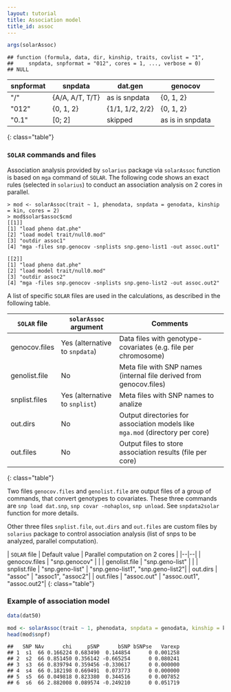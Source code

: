 ```yaml
---
layout: tutorial
title: Association model
title_id: assoc
---
```




  



~~~ r
args(solarAssoc)
~~~



~~~
## function (formula, data, dir, kinship, traits, covlist = "1", 
##     snpdata, snpformat = "012", cores = 1, ..., verbose = 0) 
## NULL
~~~

| snpformat |  snpdata        | dat.gen        | genocov          |
|-----------|-----------------|----------------|------------------|
| "/"       | {A/A, A/T, T/T} | as is snpdata  | {0, 1, 2}        |
| "012"     | {0, 1, 2}       | {1/1, 1/2, 2/2}| {0, 1, 2}        |
| "0.1"     | [0; 2]          | skipped        | as is in snpdata |
{: class="table"}


### `SOLAR` commands and files


Association analysis provided by `solarius` package via `solarAssoc` function
is based on `mga` command of `SOLAR`.
The following code shows an exact rules (selected in `solarius`) 
to conduct an association analysis on 2 cores in parallel.

    > mod <- solarAssoc(trait ~ 1, phenodata, snpdata = genodata, kinship = kin, cores = 2)
    > mod$solar$assoc$cmd
    [[1]]
    [1] "load pheno dat.phe"                                             
    [2] "load model trait/null0.mod"                                     
    [3] "outdir assoc1"                                                  
    [4] "mga -files snp.genocov -snplists snp.geno-list1 -out assoc.out1"
    
    [[2]]
    [1] "load pheno dat.phe"                                             
    [2] "load model trait/null0.mod"                                     
    [3] "outdir assoc2"                                                  
    [4] "mga -files snp.genocov -snplists snp.geno-list2 -out assoc.out2"


A list of specific `SOLAR` files are used in the calculations,
as described in the following table.

| `SOLAR` file | `solarAssoc` argument | Comments | 
|--------------|-----------------------|----------|
| genocov.files | Yes (alternative to `snpdata`) | Data files with genotype-covariates (e.g. file per chromosome) |
| genolist.file | No | Meta file with SNP names (internal file derived from genocov.files) |
| snplist.files | Yes (alternative to `snplist`) | Meta files with SNP names to analize |
| out.dirs | No | Output directories for association models like `mga.mod` (directory per core) |
| out.files | No | Output files to store association results (file per core) | 
{: class="table"}

Two files `genocov.files` and `genolist.file` are output files
of a group of commands, that convert genotypes to covariates.
These three commands are `snp load dat.snp`, `snp covar -nohaplos`, `snp unload`.
See `snpdata2solar` function for more details.

Other three files `snplist.file`, `out.dirs` and `out.files` 
are custom files by `solarius` package 
to control association analysis (list of snps to be analyzed, parallel computation).

| `SOLAR` file | Default value | Parallel computation on 2 cores | 
|--|--|
| genocov.files | "snp.genocov" | |
| genolist.file | "snp.geno-list" | |
| snplist.file | "snp.geno-list" | "snp.geno-list1", "snp.geno-list2"|
| out.dirs | "assoc" | "assoc1", "assoc2"|
| out.files | "assoc.out" | "assoc.out1", "assoc.out2"|
{: class="table"}


### Example of association model


~~~ r
data(dat50)

mod <- solarAssoc(trait ~ 1, phenodata, snpdata = genodata, kinship = kin)
head(mod$snpf)
~~~



~~~
##   SNP NAv      chi     pSNP      bSNP bSNPse   Varexp
## 1  s1  66 0.166224 0.683490  0.144854      0 0.001258
## 2  s2  66 0.851450 0.356142 -0.665254      0 0.080241
## 3  s3  66 0.839794 0.359456 -0.330617      0 0.000000
## 4  s4  66 0.182198 0.669491  0.073773      0 0.000000
## 5  s5  66 0.049818 0.823380  0.344516      0 0.007852
## 6  s6  66 2.882008 0.089574 -0.249210      0 0.051719
~~~

